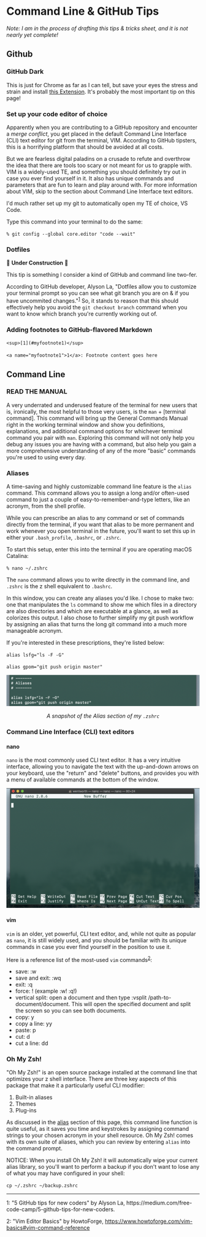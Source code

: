 # Command Line & GitHub Tips

*Note: I am in the process of drafting this tips & tricks sheet, and it is not nearly yet complete!*

## Github

### GitHub Dark

This is just for Chrome as far as I can tell, but save your eyes the stress and strain and install [this Extension](https://chrome.google.com/webstore/detail/github-dark-theme/odkdlljoangmamjilkamahebpkgpeacp/related?hl=en-US). It's probably the most important tip on this page!

### Set up your code editor of choice

Apparently when you are contributing to a GitHub repository and encounter a *merge conflict*, you get placed in the default Command Line Interface (CLI) text editor for git from the terminal, VIM. According to GitHub tipsters, this is a horrifying platform that should be avoided at all costs. 

But we are fearless digital paladins on a crusade to refute and overthrow the idea that there are tools too scary or not meant for us to grapple with. VIM is a widely-used TE, and something you should definitely try out in case you ever find yourself in it. It also has unique commands and parameters that are fun to learn and play around with. For more information about VIM, skip to the section about Command Line Interface text editors.

I'd much rather set up my git to automatically open my TE of choice, VS Code.

Type this command into your terminal to do the same:

`% git config --global core.editor "code --wait"`


### Dotfiles
:construction: **Under Construction** :construction:

This tip is something I consider a kind of GitHub and command line two-fer.

According to GitHub developer, Alyson La, "Dotfiles allow you to customize your terminal prompt so you can see what git branch you are on & if you have uncommited changes."<sup>[1](#myfootnote1)</sup>
 So, it stands to reason that this should effectively help you avoid the `git checkout branch` command when you want to know which branch you're currently working out of. 

### Adding footnotes to GitHub-flavored Markdown

```
<sup>[1](#myfootnote1)</sup>

<a name="myfootnote1">1</a>: Footnote content goes here
```
## Command Line

### READ THE MANUAL

A very underrated and underused feature of the terminal for new users that is, ironically, the most helpful to those very users, is the `man` + [terminal command]. This command will bring up the General Commands Manual right in the working terminal window and show you definitions, explanations, and additional command options for whichever terminal command you pair with `man`. Exploring this command will not only help you debug any issues you are having with a command, but also help you gain a more comprehensive understanding of any of the more "basic" commands you're used to using every day.

### Aliases

A time-saving and highly customizable command line feature is the `alias` command. This command allows you to assign a long and/or often-used command to just a couple of easy-to-remember-and-type letters, like an acronym, from the shell profile. 

While you can prescribe an alias to any command or set of commands directly from the terminal, if you want that alias to be more permanent and work whenever you open terminal in the future, you'll want to set this up in either your `.bash_profile`, `.bashrc`, or `.zshrc`.

To start this setup, enter this into the terminal if you are operating macOS Catalina:

`% nano ~/.zshrc`

The `nano` command allows you to write directly in the command line, and `.zshrc` is the z shell equivalent to `.bashrc`.

In this window, you can create any aliases you'd like. I chose to make two: one that manipulates the `ls` command to show me which files in a directory are also directories and which are executable at a glance, as well as colorizes this output. I also chose to further simplify my git push workflow by assigning an alias that turns the long git command into a much more manageable acronym.

If you're interested in these prescriptions, they're listed below:

`alias lsfg="ls -F -G"`

`alias gpom="git push origin master"`

![](images/alias.png)
*<div align="center">A snapshot of the Alias section of my `.zshrc`</div>*

### Command Line Interface (CLI) text editors

#### nano

`nano` is the most commonly used CLI text editor. It has a very intuitive interface, allowing you to navigate the text with the up-and-down arrows on your keyboard, use the "return" and "delete" buttons, and provides you with a menu of available commands at the bottom of the window.

![the nano window in terminal](images/nano.png)

#### vim

`vim` is an older, yet powerful, CLI text editor, and, while not quite as popular as `nano`, it is still widely used, and you should be familiar with its unique commands in case you ever find yourself in the position to use it.

Here is a reference list of the most-used `vim` commands<sup>[2](#myfootnote2)</sup>:

- save: :w
- save and exit: :wq
- exit: :q
- force: ! (example :w! :q!)
- vertical split: open a document and then type :vsplit /path-to-document/document. This will open the specified document and split the screen so you can see both documents.
- copy: y
- copy a line: yy
- paste: p
- cut: d
- cut a line: dd

### Oh My Zsh!

"Oh My Zsh!" is an open source package installed at the command line that optimizes your z shell interface. There are three key aspects of this package that make it a particularly useful CLI modifier:

1. Built-in aliases
1. Themes
1. Plug-ins

As discussed in the [alias](#Aliases) section of this page, this command line function is quite useful, as it saves you time and keystrokes by assigning command strings to your chosen acronym in your shell resource. Oh My Zsh! comes with its own suite of aliases, which you can review by entering `alias` into the command prompt.

NOTICE: When you install Oh My Zsh! it will automatically wipe your current alias library, so you'll want to perform a backup if you don't want to lose any of what you may have configured in your shell:

`cp ~/.zshrc ~/backup.zshrc`






<hr>
<a name="myfootnote1">1</a>: "5 GitHub tips for new coders" by Alyson La, https://medium.com/free-code-camp/5-github-tips-for-new-coders.

<a name="my footnote2">2</a>: "Vim Editor Basics" by HowtoForge, https://www.howtoforge.com/vim-basics#vim-command-reference